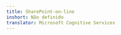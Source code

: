 ```yaml
---
title: SharePoint-on-line
inshort: Não definido
translator: Microsoft Cognitive Services
---
```




